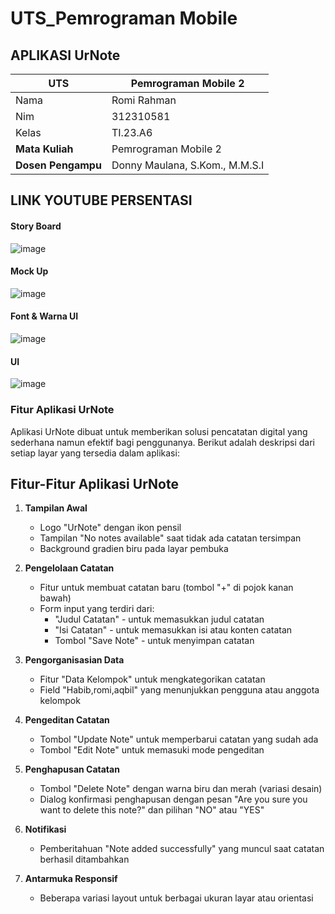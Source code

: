 # UTS_Pemrograman Mobile
## APLIKASI UrNote
| UTS  |  Pemrograman Mobile 2   |
|-------|--------- |
| Nama   | Romi Rahman |
| Nim  | 312310581 |
| Kelas | TI.23.A6 |
| **Mata Kuliah**    |     Pemrograman Mobile 2    |
| **Dosen Pengampu** |Donny Maulana, S.Kom., M.M.S.I  |

## LINK YOUTUBE PERSENTASI 


#### Story Board
![image](https://github.com/user-attachments/assets/b79f2260-19fd-4d10-ac1d-2feed5a4682d)


#### Mock Up
![image](https://github.com/user-attachments/assets/2f165500-cadf-42a3-b56b-11398fde8304)



#### Font & Warna UI
![image](https://github.com/user-attachments/assets/b1106fb5-8718-4c0e-ab91-546c38617a09)


#### UI
![image](https://github.com/user-attachments/assets/1de69dcb-ed28-4864-9bca-c823ef910118)



### Fitur Aplikasi UrNote

Aplikasi UrNote dibuat untuk memberikan solusi pencatatan digital yang sederhana namun efektif bagi penggunanya. Berikut adalah deskripsi dari setiap layar yang tersedia dalam aplikasi:

## Fitur-Fitur Aplikasi UrNote

1. **Tampilan Awal**
   - Logo "UrNote" dengan ikon pensil
   - Tampilan "No notes available" saat tidak ada catatan tersimpan
   - Background gradien biru pada layar pembuka

2. **Pengelolaan Catatan**
   - Fitur untuk membuat catatan baru (tombol "+" di pojok kanan bawah)
   - Form input yang terdiri dari:
     - "Judul Catatan" - untuk memasukkan judul catatan
     - "Isi Catatan" - untuk memasukkan isi atau konten catatan
     - Tombol "Save Note" - untuk menyimpan catatan

3. **Pengorganisasian Data**
   - Fitur "Data Kelompok" untuk mengkategorikan catatan
   - Field "Habib,romi,aqbil" yang menunjukkan pengguna atau anggota kelompok

4. **Pengeditan Catatan**
   - Tombol "Update Note" untuk memperbarui catatan yang sudah ada
   - Tombol "Edit Note" untuk memasuki mode pengeditan

5. **Penghapusan Catatan**
   - Tombol "Delete Note" dengan warna biru dan merah (variasi desain)
   - Dialog konfirmasi penghapusan dengan pesan "Are you sure you want to delete this note?" dan pilihan "NO" atau "YES"

6. **Notifikasi**
   - Pemberitahuan "Note added successfully" yang muncul saat catatan berhasil ditambahkan

7. **Antarmuka Responsif**
   - Beberapa variasi layout untuk berbagai ukuran layar atau orientasi
